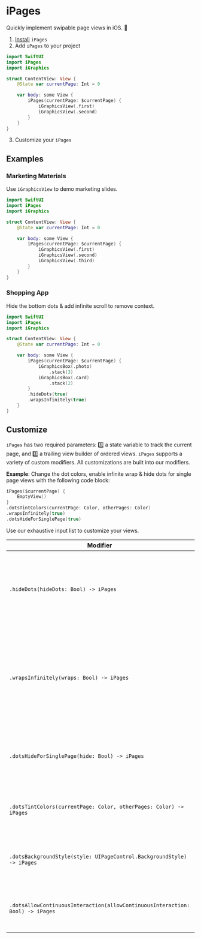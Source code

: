 # iPages

Quickly implement swipable page views in iOS. 📝

1. [Install](https://github.com/benjaminsage/iPages/blob/main/INSTALL.md) `iPages`
2. Add `iPages` to your project
```swift
import SwiftUI
import iPages
import iGraphics

struct ContentView: View {
    @State var currentPage: Int = 0

    var body: some View {
        iPages(currentPage: $currentPage) {
            iGraphicsView(.first)
            iGraphicsView(.second)
        }
    }
}
```

3. Customize your `iPages`


## Examples
### Marketing Materials
Use `iGraphicsView` to demo marketing slides.
```swift
import SwiftUI
import iPages
import iGraphics

struct ContentView: View {
    @State var currentPage: Int = 0

    var body: some View {
        iPages(currentPage: $currentPage) {
            iGraphicsView(.first)
            iGraphicsView(.second)
            iGraphicsView(.third)
        }
    }
}
```


### Shopping App
Hide the bottom dots & add infinite scroll to remove context.
```swift
import SwiftUI
import iPages
import iGraphics

struct ContentView: View {
    @State var currentPage: Int = 0

    var body: some View {
        iPages(currentPage: $currentPage) {
            iGraphicsBox(.photo)
                .stack(3)
            iGraphicsBox(.card)
                .stack(2)
        }
        .hideDots(true)
        .wrapsInfinitely(true)
    }
}
```


## Customize
`iPages` has two required parameters: 1️⃣ a state variable to track the current page, and 2️⃣ a trailing view builder of ordered views. `iPages` supports a variety of custom modifiers. All customizations are built into our modifiers.

**Example**: Change the dot colors, enable infinite wrap & hide dots for single page views with the following code block:
```swift
iPages($currentPage) {
    EmptyView()
}
.dotsTintColors(currentPage: Color, otherPages: Color)
.wrapsInfinitely(true)
.dotsHideForSinglePage(true)

```

Use our exhaustive input list to customize your views.

Modifier | Description
--- | ---
`.hideDots(hideDots: Bool) -> iPages` | Modifies whether or not the page view should include the standard page control dots. (••••)
`.wrapsInfinitely(wraps: Bool) -> iPages` | Modifies whether or not the page view should restart at the beginning 🔁 when swiping past the end (and vise-versa)
`.dotsHideForSinglePage(hide: Bool) -> iPages` | Modifies whether the page dots are hidden when there is only one page. 1️⃣⤵️
`.dotsTintColors(currentPage: Color, otherPages: Color) -> iPages` | Modifies tint colors 🟡🟢🔴🟣 to be used for the page dots.
`.dotsBackgroundStyle(style: UIPageControl.BackgroundStyle) -> iPages` | Modifies the background style ⚪️🔘 of the page dots.
`.dotsAllowContinuousInteraction(allowContinuousInteraction: Bool) -> iPages` | Modifies the continuous interaction settings of the dots. 🔄